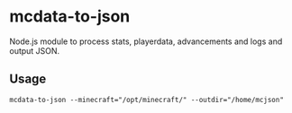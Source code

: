 # mcdata-to-json
Node.js module to process stats, playerdata, advancements and logs and output JSON.

## Usage

`mcdata-to-json --minecraft="/opt/minecraft/" --outdir="/home/mcjson"`
